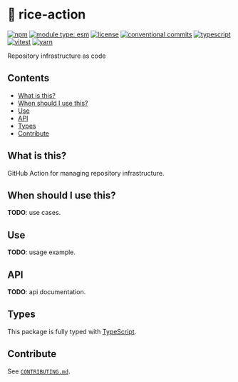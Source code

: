 # :rice: rice-action

[![npm](https://img.shields.io/npm/v/@flex-development/rice-action.svg)](https://npmjs.com/package/@flex-development/rice-action)
[![module type: esm](https://img.shields.io/badge/module%20type-esm-brightgreen)](https://github.com/voxpelli/badges-cjs-esm)
[![license](https://img.shields.io/github/license/flex-development/rice-action.svg)](LICENSE.md)
[![conventional commits](https://img.shields.io/badge/-conventional%20commits-fe5196?logo=conventional-commits&logoColor=ffffff)](https://conventionalcommits.org/)
[![typescript](https://img.shields.io/badge/-typescript-3178c6?logo=typescript&logoColor=ffffff)](https://typescriptlang.org/)
[![vitest](https://img.shields.io/badge/-vitest-6e9f18?style=flat&logo=vitest&logoColor=ffffff)](https://vitest.dev/)
[![yarn](https://img.shields.io/badge/-yarn-2c8ebb?style=flat&logo=yarn&logoColor=ffffff)](https://yarnpkg.com/)

Repository infrastructure as code

## Contents

- [What is this?](#what-is-this)
- [When should I use this?](#when-should-i-use-this)
- [Use](#use)
- [API](#api)
- [Types](#types)
- [Contribute](#contribute)

## What is this?

GitHub Action for managing repository infrastructure.

## When should I use this?

**TODO**: use cases.

## Use

**TODO**: usage example.

## API

**TODO**: api documentation.

## Types

This package is fully typed with [TypeScript][1].

## Contribute

See [`CONTRIBUTING.md`](CONTRIBUTING.md).

[1]: https://www.typescriptlang.org
